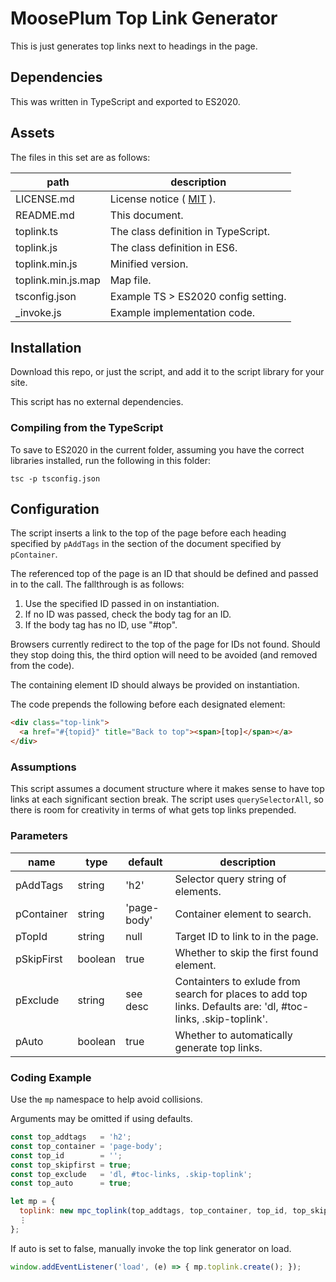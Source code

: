 # MoosePlum Top Link Generator

This is just generates top links next to headings in the page.

## Dependencies

This was written in TypeScript and exported to ES2020.

## Assets

The files in this set are as follows:

| path               | description                                        |
| ------------------ | -------------------------------------------------- |
| LICENSE.md         | License notice ( [MIT](https://mit-license.org) ). |
| README.md          | This document.                                     |
| toplink.ts         | The class definition in TypeScript.                |
| toplink.js         | The class definition in ES6.                       |
| toplink.min.js     | Minified version.                                  |
| toplink.min.js.map | Map file.                                          |
| tsconfig.json      | Example TS > ES2020 config setting.                |
| _invoke.js         | Example implementation code.                       |

## Installation

Download this repo, or just the script, and add it to the script library for your site.

This script has no external dependencies.

### Compiling from the TypeScript

To save to ES2020 in the current folder, assuming you have the correct libraries installed, run the following in this folder:

`tsc -p tsconfig.json`

## Configuration

The script inserts a link to the top of the page before each heading specified by `pAddTags` in the section of the document specified by `pContainer`.

The referenced top of the page is an ID that should be defined and passed in to the call. The fallthrough is as follows:

  1. Use the specified ID passed in on instantiation.
  2. If no ID was passed, check the body tag for an ID.
  3. If the body tag has no ID, use "#top".

Browsers currently redirect to the top of the page for IDs not found. Should they stop doing this, the third option will need to be avoided (and removed from the code).

The containing element ID should always be provided on instantiation.

The code prepends the following before each designated element:

```html
<div class="top-link">
  <a href="#{topid}" title="Back to top"><span>[top]</span></a>
</div>
```

### Assumptions

This script assumes a document structure where it makes sense to have top links at each significant section break. The script uses `querySelectorAll`, so there is room for creativity in terms of what gets top links prepended.

### Parameters

| name        | type      | default     | description
| ----------  | --------- | ----------  | ----------
| pAddTags    | string    | 'h2'        | Selector query string of elements.
| pContainer  | string    | 'page-body' | Container element to search.
| pTopId      | string    | null        | Target ID to link to in the page.
| pSkipFirst  | boolean   | true        | Whether to skip the first found element.
| pExclude    | string    | see desc    | Containters to exlude from search for places to add top links. Defaults are: 'dl, #toc-links, .skip-toplink'.
| pAuto       | boolean   | true        | Whether to automatically generate top links.

### Coding Example

Use the `mp` namespace to help avoid collisions.

Arguments may be omitted if using defaults.

```js
const top_addtags   = 'h2';
const top_container = 'page-body';
const top_id        = '';
const top_skipfirst = true;
const top_exclude   = 'dl, #toc-links, .skip-toplink';
const top_auto      = true;

let mp = {
  toplink: new mpc_toplink(top_addtags, top_container, top_id, top_skipfirst, top_exclude, top_auto),
  ⋮
};
```

If auto is set to false, manually invoke the top link generator on load.

```js
window.addEventListener('load', (e) => { mp.toplink.create(); });
```
